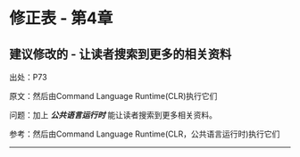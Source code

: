 # 修正表 - 第4章

## 建议修改的 - 让读者搜索到更多的相关资料

出处：P73

原文：然后由Command Language Runtime(CLR)执行它们

问题：加上 ***公共语言运行时*** 能让读者搜索到更多相关资料。

参考：然后由Command Language Runtime(CLR，公共语言运行时)执行它们

------
